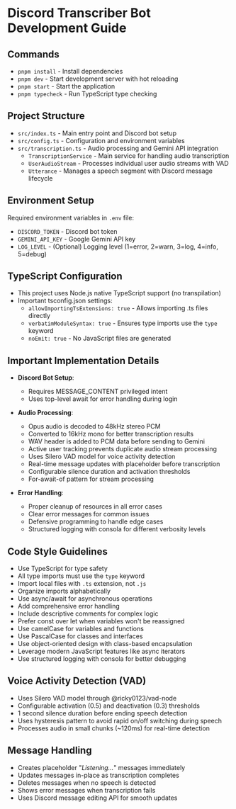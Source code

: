 # Discord Transcriber Bot Development Guide

## Commands

- `pnpm install` - Install dependencies
- `pnpm dev` - Start development server with hot reloading
- `pnpm start` - Start the application
- `pnpm typecheck` - Run TypeScript type checking

## Project Structure

- `src/index.ts` - Main entry point and Discord bot setup
- `src/config.ts` - Configuration and environment variables
- `src/transcription.ts` - Audio processing and Gemini API integration
  - `TranscriptionService` - Main service for handling audio transcription
  - `UserAudioStream` - Processes individual user audio streams with VAD
  - `Utterance` - Manages a speech segment with Discord message lifecycle

## Environment Setup

Required environment variables in `.env` file:
- `DISCORD_TOKEN` - Discord bot token
- `GEMINI_API_KEY` - Google Gemini API key
- `LOG_LEVEL` - (Optional) Logging level (1=error, 2=warn, 3=log, 4=info, 5=debug)

## TypeScript Configuration

- This project uses Node.js native TypeScript support (no transpilation)
- Important tsconfig.json settings:
  - `allowImportingTsExtensions: true` - Allows importing .ts files directly
  - `verbatimModuleSyntax: true` - Ensures type imports use the `type` keyword
  - `noEmit: true` - No JavaScript files are generated

## Important Implementation Details

- **Discord Bot Setup**:
  - Requires MESSAGE_CONTENT privileged intent
  - Uses top-level await for error handling during login

- **Audio Processing**:
  - Opus audio is decoded to 48kHz stereo PCM 
  - Converted to 16kHz mono for better transcription results
  - WAV header is added to PCM data before sending to Gemini
  - Active user tracking prevents duplicate audio stream processing
  - Uses Silero VAD model for voice activity detection
  - Real-time message updates with placeholder before transcription
  - Configurable silence duration and activation thresholds
  - For-await-of pattern for stream processing

- **Error Handling**:
  - Proper cleanup of resources in all error cases
  - Clear error messages for common issues
  - Defensive programming to handle edge cases
  - Structured logging with consola for different verbosity levels

## Code Style Guidelines

- Use TypeScript for type safety
- All type imports must use the `type` keyword
- Import local files with `.ts` extension, not `.js`
- Organize imports alphabetically
- Use async/await for asynchronous operations
- Add comprehensive error handling
- Include descriptive comments for complex logic
- Prefer const over let when variables won't be reassigned
- Use camelCase for variables and functions
- Use PascalCase for classes and interfaces
- Use object-oriented design with class-based encapsulation
- Leverage modern JavaScript features like async iterators
- Use structured logging with consola for better debugging

## Voice Activity Detection (VAD)

- Uses Silero VAD model through @ricky0123/vad-node
- Configurable activation (0.5) and deactivation (0.3) thresholds
- 1 second silence duration before ending speech detection
- Uses hysteresis pattern to avoid rapid on/off switching during speech
- Processes audio in small chunks (~120ms) for real-time detection

## Message Handling

- Creates placeholder "*Listening...*" messages immediately
- Updates messages in-place as transcription completes
- Deletes messages when no speech is detected
- Shows error messages when transcription fails
- Uses Discord message editing API for smooth updates
